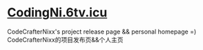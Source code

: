 # [CodingNi.6tv.icu](https://codingni.6tv.icu/)
CodeCrafterNixx's project release page &amp;&amp; personal homepage =)
CodeCrafterNixx的项目发布页&&个人主页
